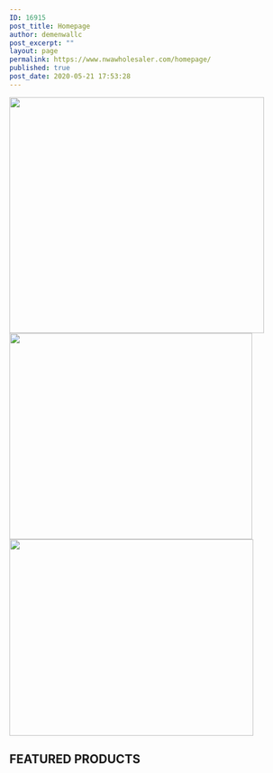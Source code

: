 ```yaml
---
ID: 16915
post_title: Homepage
author: demenwallc
post_excerpt: ""
layout: page
permalink: https://www.nwawholesaler.com/homepage/
published: true
post_date: 2020-05-21 17:53:28
---
```

<img width="452" height="419" src="https://www.nwawholesaler.com/wp-content/uploads/2020/05/Group-8.png" alt="" />											
										<img width="431" height="366" src="https://www.nwawholesaler.com/wp-content/uploads/2020/05/celebrating-15-years-service-rebecca-homes-years-of-service-png-252_214.png" alt="" />											
										<img width="433" height="349" src="https://www.nwawholesaler.com/wp-content/uploads/2020/05/Group-7.png" alt="" />											
			<h2>FEATURED PRODUCTS</h2>